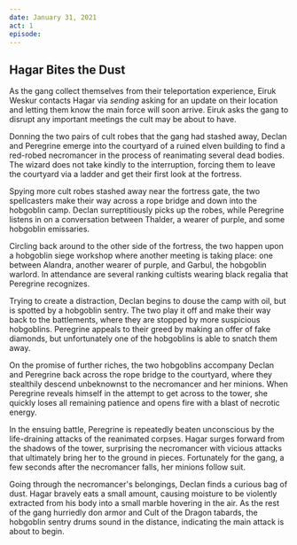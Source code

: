 ```yaml
---
date: January 31, 2021
act: 1
episode: 
---
```

##  Hagar Bites the Dust

As the gang collect themselves from their teleportation experience, Eiruk Weskur contacts Hagar via *sending* asking for an update on their location and letting them know the main force will soon arrive. Eiruk asks the gang to disrupt any important meetings the cult may be about to have.

Donning the two pairs of cult robes that the gang had stashed away, Declan and Peregrine emerge into the courtyard of a ruined elven building to find a red-robed necromancer in the process of reanimating several dead bodies. The wizard does not take kindly to the interruption, forcing them to leave the courtyard via a ladder and get their first look at the fortress.

Spying more cult robes stashed away near the fortress gate, the two spellcasters make their way across a rope bridge and down into the hobgoblin camp. Declan surreptitiously picks up the robes, while Peregrine listens in on a conversation between Thalder, a wearer of purple, and some hobgoblin emissaries.

Circling back around to the other side of the fortress, the two happen upon a hobgoblin siege workshop where another meeting is taking place: one between Alandra, another wearer of purple, and Garbul, the hobgoblin warlord. In attendance are several ranking cultists wearing black regalia that Peregrine recognizes.

Trying to create a distraction, Declan begins to douse the camp with oil, but is spotted by a hobgoblin sentry. The two play it off and make their way back to the battlements, where they are stopped by more suspicious hobgoblins. Peregrine appeals to their greed by making an offer of fake diamonds, but unfortunately one of the hobgoblins is able to snatch them away.

On the promise of further riches, the two hobgoblins accompany Declan and Peregrine back across the rope bridge to the courtyard, where they stealthily descend unbeknownst to the necromancer and her minions. When Peregrine reveals himself in the attempt to get across to the tower, she quickly loses all remaining patience and opens fire with a blast of necrotic energy.

In the ensuing battle, Peregrine is repeatedly beaten unconscious by the life-draining attacks of the reanimated corpses. Hagar surges forward from the shadows of the tower, surprising the necromancer with vicious attacks that ultimately bring her to the ground in pieces. Fortunately for the gang, a few seconds after the necromancer falls, her minions follow suit.

Going through the necromancer's belongings, Declan finds a curious bag of dust. Hagar bravely eats a small amount, causing moisture to be violently extracted from his body into a small marble hovering in the air. As the rest of the gang hurriedly don armor and Cult of the Dragon tabards, the hobgoblin sentry drums sound in the distance, indicating the main attack is about to begin.
